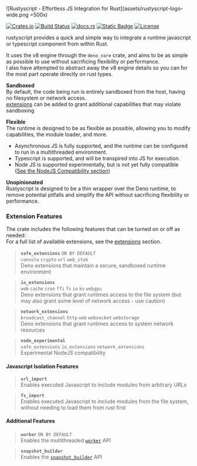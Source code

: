 ![Rustyscript - Effortless JS Integration for Rust](assets/rustyscript-logo-wide.png =500x)

[![Crates.io](https://img.shields.io/crates/v/rustyscript.svg)](https://crates.io/crates/rustyscript/)
[![Build Status](https://github.com/rscarson/rustyscript/actions/workflows/tests.yml/badge.svg?branch=master)](https://github.com/rscarson/rustyscript/actions?query=branch%3Amaster)
[![docs.rs](https://img.shields.io/docsrs/rustyscript)](https://docs.rs/rustyscript/latest/rustyscript/)
[![Static Badge](https://img.shields.io/badge/mdbook-user%20guide-blue)](https://rscarson.github.io/rustyscript-book/)
[![License](https://img.shields.io/badge/license-MIT-blue.svg)](https://raw.githubusercontent.com/rscarson/rustyscript/master/LICENSE)

rustyscript provides a quick and simple way to integrate a runtime javascript or typescript component from within Rust.

It uses the v8 engine through the `deno_core` crate, and aims to be as simple as possible to use without sacrificing flexibility or performance.  
I also have attempted to abstract away the v8 engine details so you can for the most part operate directly on rust types.


**Sandboxed**  
By default, the code being run is entirely sandboxed from the host, having no filesystem or network access.  
[extensions](../extensions) can be added to grant additional capabilities that may violate sandboxing

**Flexible**  
The runtime is designed to be as flexible as possible, allowing you to modify capabilities, the module loader, and more.  
- Asynchronous JS is fully supported, and the runtime can be configured to run in a multithreaded environment.  
- Typescript is supported, and will be transpired into JS for execution.
- Node JS is supported experimentally, but is not yet fully compatible ([See the NodeJS Compatibility section](../advanced/nodejs_compatibility.md))

**Unopinionated**  
Rustyscript is designed to be a thin wrapper over the Deno runtime, to remove potential pitfalls and simplify the API without sacrificing flexibility or performance.

### Extension Features

The crate includes the following features that can be turned on or off as needed:  
For a full list of available extensions, see the [extensions](../extensions) section.

> **`safe_extensions`** `ON BY DEFAULT`  
> `console` `crypto` `url` `web_stub`  
> Deno extensions that maintain a secure, sandboxed runtime environment  

> **`io_extensions`**  
> `web` `cache` `cron` `ffi` `fs` `io` `kv` `webgpu`  
> Deno extensions that grant runtimes access to the file system (but may also grant some level of network access - use caution)

> **`network_extensions`**  
> `broadcast_channel` `http` `web` `websocket` `webstorage`  
> Deno extensions that grant runtimes access to system network resources

> **`node_experimental`**  
> `safe_extensions` `io_extensions` `network_extensions`  
> Experimental NodeJS compatibility

#### Javascript Isolation Features

> **`url_import`**  
> Enables executed Javascript to include modules from arbitrary URLs

> **`fs_import`**  
> Enables executed Javascript to include modules from the file system, without needing to load them from rust first

#### Additional Features

> **`worker`** `ON BY DEFAULT`  
> Enables the multithreaded [`worker`](https://docs.rs/rustyscript/latest/rustyscript/worker/index.html) API

> **`snapshot_builder`**  
> Enables the [`snapshot_builder`](../advanced/snapshots.md) API